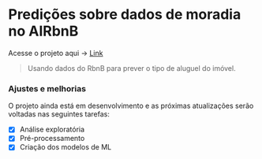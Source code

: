 # Predições sobre dados de moradia no AIRbnB 
Acesse o projeto aqui -> [Link](https://github.com/matheussrf/Data-Science/blob/main/ML%20em%20dados%20do%20AIRbnB/ML%20em%20dados%20do%20AIRbnB.ipynb)


> Usando dados do RbnB para prever o tipo de aluguel do imóvel.

### Ajustes e melhorias

O projeto ainda está em desenvolvimento e as próximas atualizações serão voltadas nas seguintes tarefas:

- [x] Análise exploratória
- [x] Pré-processamento 
- [x] Criação dos modelos de ML 
